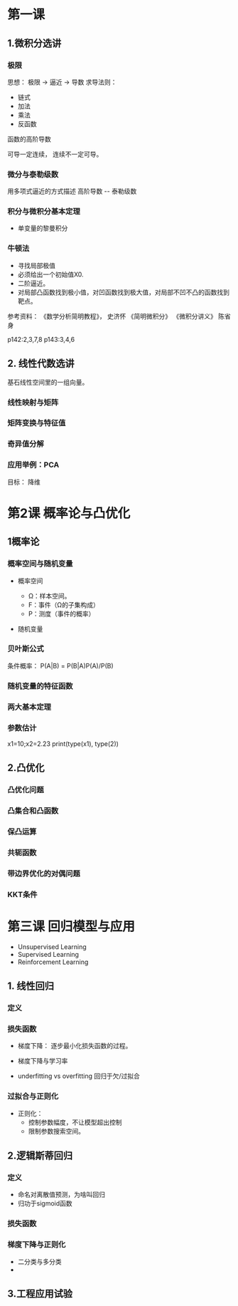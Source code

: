 # 第一课

## 1.微积分选讲
### 极限
思想： 极限 -> 逼近 -> 导数
 求导法则：
 * 链式
 * 加法
 * 乘法
 * 反函数

函数的高阶导数

可导一定连续，
连续不一定可导。

### 微分与泰勒级数
用多项式逼近的方式描述 高阶导数 -- 泰勒级数

### 积分与微积分基本定理
* 单变量的黎曼积分


### 牛顿法
* 寻找局部极值
* 必须给出一个初始值X0.
* 二阶逼近。
* 对局部凸函数找到极小值，对凹函数找到极大值，对局部不凹不凸的函数找到靶点。

参考资料：
《数学分析简明教程》， 史济怀
《简明微积分》
《微积分讲义》 陈省身

p142:2,3,7,8
p143:3,4,6

## 2. 线性代数选讲

基石线性空间里的一组向量。

### 线性映射与矩阵

### 矩阵变换与特征值

### 奇异值分解

### 应用举例：PCA
目标： 降维

# 第2课 概率论与凸优化
## 1概率论
### 概率空间与随机变量
* 概率空间
	- Ω：样本空间。
	- F：事件（Ω的子集构成）
	- P：测度（事件的概率）

* 随机变量

### 贝叶斯公式
条件概率：
P(A|B) = P(B|A)P(A)/P(B)

### 随机变量的特征函数

### 两大基本定理

### 参数估计
x1=10;x2=2.23
print(type(x1), type(2))

## 2.凸优化

### 凸优化问题

### 凸集合和凸函数

### 保凸运算

### 共轭函数

### 带边界优化的对偶问题
### KKT条件


# 第三课 回归模型与应用

* Unsupervised Learning
* Supervised Learning
* Reinforcement Learning

## 1. 线性回归
### 定义

### 损失函数


* 梯度下降：
	 逐步最小化损失函数的过程。

* 梯度下降与学习率

* underfitting vs overfitting
回归于欠/过拟合

### 过拟合与正则化
* 正则化：
	- 控制参数幅度，不让模型超出控制
	- 限制参数搜索空间。


## 2.逻辑斯蒂回归
### 定义
* 命名对离散值预测，为啥叫回归
* 归功于sigmoid函数

### 损失函数

### 梯度下降与正则化

* 二分类与多分类
*

## 3.工程应用试验







